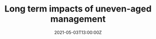 ---
title: Long term impacts of uneven-aged management

event: Swedish University of Agricultural Sciences doctoral course - Enhancing forest resilience for an uncertain future
event_url: https://www.slu.se/en/graduate-schools/BECFOR/activities/courses/ph.d-course-enhancing-forest-resilience-for-an-uncertain-future/

location: Virtual

# Talk start and end times.
#   End time can optionally be hidden by prefixing the line with `#`.
date: "2021-05-03T13:00:00Z"
all_day: true

# Schedule page publish date (NOT talk date).
publishDate: "2017-01-01T00:00:00Z"

authors: []
tags: []

# Is this a featured talk? (true/false)
featured: false

links:
url_code: ""
url_pdf: ""
url_slides: ""
url_video: ""
---